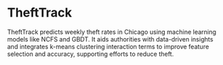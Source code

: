 # TheftTrack
TheftTrack predicts weekly theft rates in Chicago using machine learning models like NCFS and GBDT. It aids authorities with data-driven insights and integrates k-means clustering interaction terms to improve feature selection and accuracy, supporting efforts to reduce theft.
